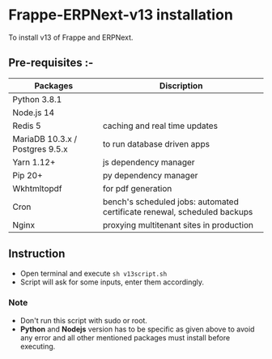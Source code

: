# Frappe-ERPNext-v13 installation
To install v13 of Frappe and ERPNext.

##  Pre-requisites :-
| Packages | Discription |
| --- | ----------- |
| Python 3.8.1 |
| Node.js 14 |
| Redis 5 | caching and real time updates |
| MariaDB 10.3.x / Postgres 9.5.x | to run database driven apps |
| Yarn 1.12+ | js dependency manager |
| Pip 20+ | py dependency manager |
| Wkhtmltopdf | for pdf generation |
| Cron | bench's scheduled jobs: automated certificate renewal, scheduled backups |
| Nginx | proxying multitenant sites in production |
  
  
## Instruction
-  Open terminal and execute
  ```sh v13script.sh```
- Script will ask for some inputs, enter them accordingly.
  
  
### Note
- Don't run this script with sudo or root.
- **Python** and **Nodejs** version has to be specific as given above to avoid any error and all other mentioned packages must install before executing.
